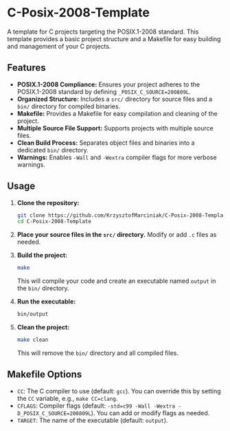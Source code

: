 # C-Posix-2008-Template

A template for C projects targeting the POSIX.1-2008 standard.  This template provides a basic project structure and a Makefile for easy building and management of your C projects.

## Features

*   **POSIX.1-2008 Compliance:**  Ensures your project adheres to the POSIX.1-2008 standard by defining `_POSIX_C_SOURCE=200809L`.
*   **Organized Structure:**  Includes a `src/` directory for source files and a `bin/` directory for compiled binaries.
*   **Makefile:**  Provides a Makefile for easy compilation and cleaning of the project.
*   **Multiple Source File Support:** Supports projects with multiple source files.
*   **Clean Build Process:**  Separates object files and binaries into a dedicated `bin/` directory.
*   **Warnings:** Enables `-Wall` and `-Wextra` compiler flags for more verbose warnings.
## Usage

1.  **Clone the repository:**

    ```bash
    git clone https://github.com/KrzysztofMarciniak/C-Posix-2008-Template.git
    cd C-Posix-2008-Template
    ```

2.  **Place your source files in the `src/` directory.**  Modify or add `.c` files as needed.

3.  **Build the project:**

    ```bash
    make
    ```

    This will compile your code and create an executable named `output` in the `bin/` directory.

4.  **Run the executable:**

    ```bash
    bin/output
    ```

5.  **Clean the project:**

    ```bash
    make clean
    ```

    This will remove the `bin/` directory and all compiled files.

## Makefile Options

*   `CC`:  The C compiler to use (default: `gcc`).  You can override this by setting the `CC` variable, e.g., `make CC=clang`.
*   `CFLAGS`:  Compiler flags (default: `-std=c99 -Wall -Wextra -D_POSIX_C_SOURCE=200809L`).  You can add or modify flags as needed.
*   `TARGET`: The name of the executable (default: `output`).

